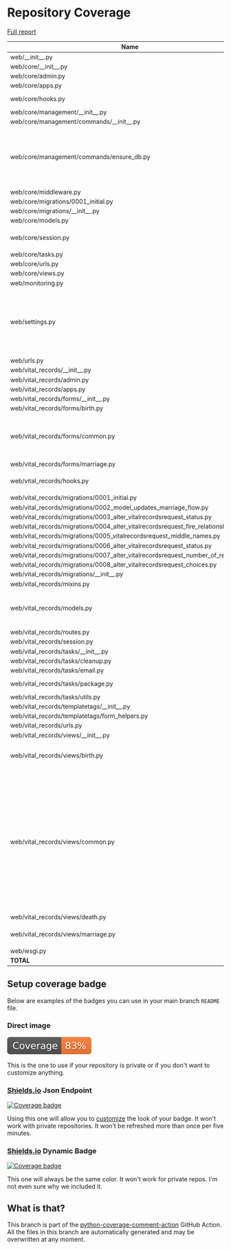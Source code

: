# Repository Coverage

[Full report](https://htmlpreview.github.io/?https://github.com/Office-of-Digital-Services/cdt-ods-disaster-recovery/blob/python-coverage-comment-action-data/htmlcov/index.html)

| Name                                                                                   |    Stmts |     Miss |   Branch |   BrPart |   Cover |   Missing |
|--------------------------------------------------------------------------------------- | -------: | -------: | -------: | -------: | ------: | --------: |
| web/\_\_init\_\_.py                                                                    |        5 |        2 |        0 |        0 |     60% |       5-7 |
| web/core/\_\_init\_\_.py                                                               |        0 |        0 |        0 |        0 |    100% |           |
| web/core/admin.py                                                                      |       24 |       13 |        2 |        0 |     42% |     21-39 |
| web/core/apps.py                                                                       |        5 |        0 |        0 |        0 |    100% |           |
| web/core/hooks.py                                                                      |       11 |        4 |        0 |        0 |     64% |9-10, 14-15 |
| web/core/management/\_\_init\_\_.py                                                    |        0 |        0 |        0 |        0 |    100% |           |
| web/core/management/commands/\_\_init\_\_.py                                           |        0 |        0 |        0 |        0 |    100% |           |
| web/core/management/commands/ensure\_db.py                                             |      183 |        4 |       42 |        4 |     96% |73, 87-89, 99, 103->exit, 230->232, 306->310 |
| web/core/middleware.py                                                                 |        9 |        1 |        2 |        1 |     82% |        19 |
| web/core/migrations/0001\_initial.py                                                   |        7 |        0 |        0 |        0 |    100% |           |
| web/core/migrations/\_\_init\_\_.py                                                    |        0 |        0 |        0 |        0 |    100% |           |
| web/core/models.py                                                                     |        8 |        0 |        0 |        0 |    100% |           |
| web/core/session.py                                                                    |       25 |        5 |        4 |        2 |     76% |13-19, 25-26, 33 |
| web/core/tasks.py                                                                      |       15 |        2 |        0 |        0 |     87% |    60, 64 |
| web/core/urls.py                                                                       |        5 |        0 |        0 |        0 |    100% |           |
| web/core/views.py                                                                      |        9 |        0 |        2 |        0 |    100% |           |
| web/monitoring.py                                                                      |       12 |        0 |        4 |        0 |    100% |           |
| web/settings.py                                                                        |      108 |        6 |       14 |        7 |     89% |52, 54, 56, 127->131, 139->142, 151, 267-268 |
| web/urls.py                                                                            |       16 |        7 |        2 |        1 |     56% |     31-39 |
| web/vital\_records/\_\_init\_\_.py                                                     |        0 |        0 |        0 |        0 |    100% |           |
| web/vital\_records/admin.py                                                            |        6 |        0 |        0 |        0 |    100% |           |
| web/vital\_records/apps.py                                                             |        5 |        0 |        0 |        0 |    100% |           |
| web/vital\_records/forms/\_\_init\_\_.py                                               |        0 |        0 |        0 |        0 |    100% |           |
| web/vital\_records/forms/birth.py                                                      |       24 |        0 |        0 |        0 |    100% |           |
| web/vital\_records/forms/common.py                                                     |       75 |       22 |        6 |        0 |     65% |249-256, 259-269, 272-280 |
| web/vital\_records/forms/marriage.py                                                   |       21 |        0 |        0 |        0 |    100% |           |
| web/vital\_records/hooks.py                                                            |       16 |        6 |        0 |        0 |     62% |10-11, 15-16, 20-21 |
| web/vital\_records/migrations/0001\_initial.py                                         |        7 |        0 |        0 |        0 |    100% |           |
| web/vital\_records/migrations/0002\_model\_updates\_marriage\_flow.py                  |        4 |        0 |        0 |        0 |    100% |           |
| web/vital\_records/migrations/0003\_alter\_vitalrecordsrequest\_status.py              |        5 |        0 |        0 |        0 |    100% |           |
| web/vital\_records/migrations/0004\_alter\_vitalrecordsrequest\_fire\_relationship.py  |        4 |        0 |        0 |        0 |    100% |           |
| web/vital\_records/migrations/0005\_vitalrecordsrequest\_middle\_names.py              |        4 |        0 |        0 |        0 |    100% |           |
| web/vital\_records/migrations/0006\_alter\_vitalrecordsrequest\_status.py              |        5 |        0 |        0 |        0 |    100% |           |
| web/vital\_records/migrations/0007\_alter\_vitalrecordsrequest\_number\_of\_records.py |        4 |        0 |        0 |        0 |    100% |           |
| web/vital\_records/migrations/0008\_alter\_vitalrecordsrequest\_choices.py             |        4 |        0 |        0 |        0 |    100% |           |
| web/vital\_records/migrations/\_\_init\_\_.py                                          |        0 |        0 |        0 |        0 |    100% |           |
| web/vital\_records/mixins.py                                                           |       74 |        2 |       12 |        1 |     94% |     13-14 |
| web/vital\_records/models.py                                                           |       86 |        6 |        4 |        0 |     93% |88, 92, 96, 100, 104, 108 |
| web/vital\_records/routes.py                                                           |       27 |        0 |        0 |        0 |    100% |           |
| web/vital\_records/session.py                                                          |       26 |        0 |        6 |        0 |    100% |           |
| web/vital\_records/tasks/\_\_init\_\_.py                                               |        0 |        0 |        0 |        0 |    100% |           |
| web/vital\_records/tasks/cleanup.py                                                    |       68 |        0 |       18 |        0 |    100% |           |
| web/vital\_records/tasks/email.py                                                      |       33 |        2 |        0 |        0 |     94% |     29-34 |
| web/vital\_records/tasks/package.py                                                    |      152 |        0 |        6 |        1 |     99% |  224->228 |
| web/vital\_records/tasks/utils.py                                                      |        7 |        0 |        0 |        0 |    100% |           |
| web/vital\_records/templatetags/\_\_init\_\_.py                                        |        0 |        0 |        0 |        0 |    100% |           |
| web/vital\_records/templatetags/form\_helpers.py                                       |       10 |       10 |        2 |        0 |      0% |      1-13 |
| web/vital\_records/urls.py                                                             |        4 |        0 |        0 |        0 |    100% |           |
| web/vital\_records/views/\_\_init\_\_.py                                               |        0 |        0 |        0 |        0 |    100% |           |
| web/vital\_records/views/birth.py                                                      |       58 |       33 |        0 |        0 |     43% |16-28, 36-47, 54-60, 71-90 |
| web/vital\_records/views/common.py                                                     |      150 |       53 |        6 |        0 |     62% |60-63, 87-92, 95-98, 108-112, 115-122, 154-162, 174-182, 185-192, 195-200, 208-210, 214-225 |
| web/vital\_records/views/death.py                                                      |       14 |        0 |        0 |        0 |    100% |           |
| web/vital\_records/views/marriage.py                                                   |       39 |       26 |        0 |        0 |     33% |10-36, 44-57, 64-70 |
| web/wsgi.py                                                                            |        6 |        6 |        0 |        0 |      0% |      8-16 |
|                                                                              **TOTAL** | **1380** |  **210** |  **132** |   **17** | **84%** |           |


## Setup coverage badge

Below are examples of the badges you can use in your main branch `README` file.

### Direct image

[![Coverage badge](https://raw.githubusercontent.com/Office-of-Digital-Services/cdt-ods-disaster-recovery/python-coverage-comment-action-data/badge.svg)](https://htmlpreview.github.io/?https://github.com/Office-of-Digital-Services/cdt-ods-disaster-recovery/blob/python-coverage-comment-action-data/htmlcov/index.html)

This is the one to use if your repository is private or if you don't want to customize anything.

### [Shields.io](https://shields.io) Json Endpoint

[![Coverage badge](https://img.shields.io/endpoint?url=https://raw.githubusercontent.com/Office-of-Digital-Services/cdt-ods-disaster-recovery/python-coverage-comment-action-data/endpoint.json)](https://htmlpreview.github.io/?https://github.com/Office-of-Digital-Services/cdt-ods-disaster-recovery/blob/python-coverage-comment-action-data/htmlcov/index.html)

Using this one will allow you to [customize](https://shields.io/endpoint) the look of your badge.
It won't work with private repositories. It won't be refreshed more than once per five minutes.

### [Shields.io](https://shields.io) Dynamic Badge

[![Coverage badge](https://img.shields.io/badge/dynamic/json?color=brightgreen&label=coverage&query=%24.message&url=https%3A%2F%2Fraw.githubusercontent.com%2FOffice-of-Digital-Services%2Fcdt-ods-disaster-recovery%2Fpython-coverage-comment-action-data%2Fendpoint.json)](https://htmlpreview.github.io/?https://github.com/Office-of-Digital-Services/cdt-ods-disaster-recovery/blob/python-coverage-comment-action-data/htmlcov/index.html)

This one will always be the same color. It won't work for private repos. I'm not even sure why we included it.

## What is that?

This branch is part of the
[python-coverage-comment-action](https://github.com/marketplace/actions/python-coverage-comment)
GitHub Action. All the files in this branch are automatically generated and may be
overwritten at any moment.